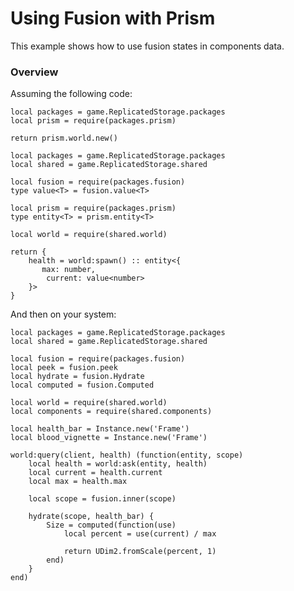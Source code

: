 # Using Fusion with Prism

This example shows how to use fusion states in components data.

### Overview

Assuming the following code:

```luau title="shared/world.luau" linenums="1"
local packages = game.ReplicatedStorage.packages
local prism = require(packages.prism)

return prism.world.new()
```

```luau title="shared/components.luau" linenums="1"
local packages = game.ReplicatedStorage.packages
local shared = game.ReplicatedStorage.shared

local fusion = require(packages.fusion)
type value<T> = fusion.value<T>

local prism = require(packages.prism)
type entity<T> = prism.entity<T>

local world = require(shared.world)

return {
    health = world:spawn() :: entity<{
       max: number,
        current: value<number>
    }>
}
```

And then on your system:

```luau linenums="1"
local packages = game.ReplicatedStorage.packages
local shared = game.ReplicatedStorage.shared

local fusion = require(packages.fusion)
local peek = fusion.peek
local hydrate = fusion.Hydrate
local computed = fusion.Computed

local world = require(shared.world)
local components = require(shared.components)

local health_bar = Instance.new('Frame')
local blood_vignette = Instance.new('Frame')

world:query(client, health) (function(entity, scope)
    local health = world:ask(entity, health)
    local current = health.current
    local max = health.max

    local scope = fusion.inner(scope)
    
    hydrate(scope, health_bar) {
        Size = computed(function(use)
            local percent = use(current) / max

            return UDim2.fromScale(percent, 1)
        end)
    }
end)
``` 